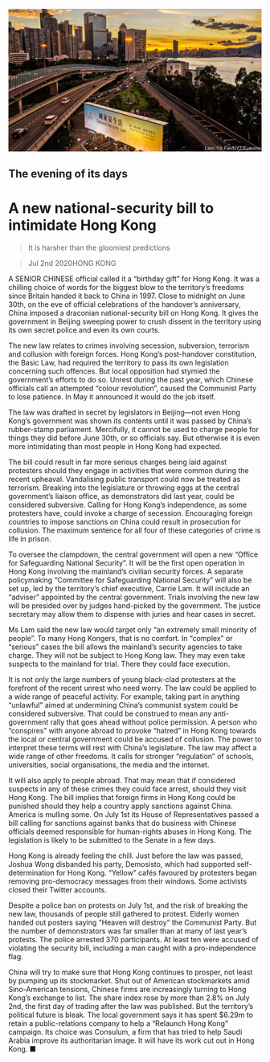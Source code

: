 ![](./images/20200704_CNP002_0.jpg)

## The evening of its days

# A new national-security bill to intimidate Hong Kong

> It is harsher than the gloomiest predictions

> Jul 2nd 2020HONG KONG

A  SENIOR CHINESE official called it a “birthday gift” for Hong Kong. It was a chilling choice of words for the biggest blow to the territory’s freedoms since Britain handed it back to China in 1997. Close to midnight on June 30th, on the eve of official celebrations of the handover’s anniversary, China imposed a draconian national-security bill on Hong Kong. It gives the government in Beijing sweeping power to crush dissent in the territory using its own secret police and even its own courts.

The new law relates to crimes involving secession, subversion, terrorism and collusion with foreign forces. Hong Kong’s post-handover constitution, the Basic Law, had required the territory to pass its own legislation concerning such offences. But local opposition had stymied the government’s efforts to do so. Unrest during the past year, which Chinese officials call an attempted “colour revolution”, caused the Communist Party to lose patience. In May it announced it would do the job itself.

The law was drafted in secret by legislators in Beijing—not even Hong Kong’s government was shown its contents until it was passed by China’s rubber-stamp parliament. Mercifully, it cannot be used to charge people for things they did before June 30th, or so officials say. But otherwise it is even more intimidating than most people in Hong Kong had expected.

The bill could result in far more serious charges being laid against protesters should they engage in activities that were common during the recent upheaval. Vandalising public transport could now be treated as terrorism. Breaking into the legislature or throwing eggs at the central government’s liaison office, as demonstrators did last year, could be considered subversive. Calling for Hong Kong’s independence, as some protesters have, could invoke a charge of secession. Encouraging foreign countries to impose sanctions on China could result in prosecution for collusion. The maximum sentence for all four of these categories of crime is life in prison.

To oversee the clampdown, the central government will open a new “Office for Safeguarding National Security”. It will be the first open operation in Hong Kong involving the mainland’s civilian security forces. A separate policymaking “Committee for Safeguarding National Security” will also be set up, led by the territory’s chief executive, Carrie Lam. It will include an “adviser” appointed by the central government. Trials involving the new law will be presided over by judges hand-picked by the government. The justice secretary may allow them to dispense with juries and hear cases in secret.

Ms Lam said the new law would target only “an extremely small minority of people”. To many Hong Kongers, that is no comfort. In “complex” or “serious” cases the bill allows the mainland’s security agencies to take charge. They will not be subject to Hong Kong law. They may even take suspects to the mainland for trial. There they could face execution.

It is not only the large numbers of young black-clad protesters at the forefront of the recent unrest who need worry. The law could be applied to a wide range of peaceful activity. For example, taking part in anything “unlawful” aimed at undermining China’s communist system could be considered subversive. That could be construed to mean any anti-government rally that goes ahead without police permission. A person who “conspires” with anyone abroad to provoke “hatred” in Hong Kong towards the local or central government could be accused of collusion. The power to interpret these terms will rest with China’s legislature. The law may affect a wide range of other freedoms. It calls for stronger “regulation” of schools, universities, social organisations, the media and the internet.

It will also apply to people abroad. That may mean that if considered suspects in any of these crimes they could face arrest, should they visit Hong Kong. The bill implies that foreign firms in Hong Kong could be punished should they help a country apply sanctions against China. America is mulling some. On July 1st its House of Representatives passed a bill calling for sanctions against banks that do business with Chinese officials deemed responsible for human-rights abuses in Hong Kong. The legislation is likely to be submitted to the Senate in a few days.

Hong Kong is already feeling the chill. Just before the law was passed, Joshua Wong disbanded his party, Demosisto, which had supported self-determination for Hong Kong. “Yellow” cafés favoured by protesters began removing pro-democracy messages from their windows. Some activists closed their Twitter accounts.

Despite a police ban on protests on July 1st, and the risk of breaking the new law, thousands of people still gathered to protest. Elderly women handed out posters saying “Heaven will destroy” the Communist Party. But the number of demonstrators was far smaller than at many of last year’s protests. The police arrested 370 participants. At least ten were accused of violating the security bill, including a man caught with a pro-independence flag.

China will try to make sure that Hong Kong continues to prosper, not least by pumping up its stockmarket. Shut out of American stockmarkets amid Sino-American tensions, Chinese firms are increasingly turning to Hong Kong’s exchange to list. The share index rose by more than 2.8% on July 2nd, the first day of trading after the law was published. But the territory’s political future is bleak. The local government says it has spent $6.29m to retain a public-relations company to help a “Relaunch Hong Kong” campaign. Its choice was Consulum, a firm that has tried to help Saudi Arabia improve its authoritarian image. It will have its work cut out in Hong Kong. ■